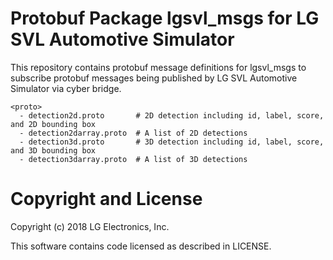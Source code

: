 # Protobuf Package lgsvl_msgs for LG SVL Automotive Simulator

This repository contains protobuf message definitions for lgsvl_msgs to subscribe protobuf messages being published by LG SVL Automotive Simulator via cyber bridge.


```text
<proto>
  - detection2d.proto       # 2D detection including id, label, score, and 2D bounding box
  - detection2darray.proto  # A list of 2D detections
  - detection3d.proto       # 3D detection including id, label, score, and 3D bounding box
  - detection3darray.proto  # A list of 3D detections
```


# Copyright and License

Copyright (c) 2018 LG Electronics, Inc.

This software contains code licensed as described in LICENSE.
